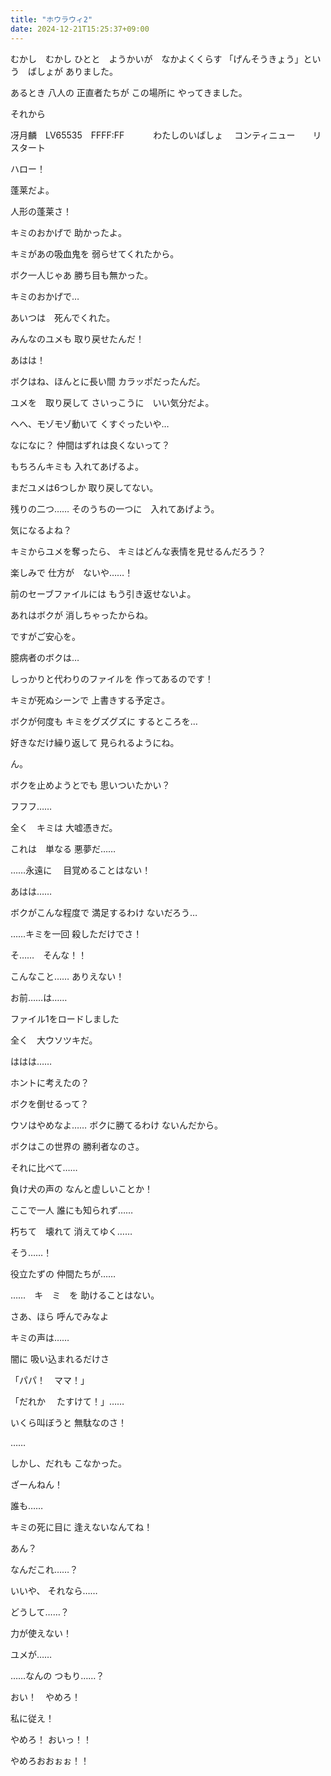 ```yaml
---
title: "ホウラウィ2"
date: 2024-12-21T15:25:37+09:00
---
```

むかし　むかし
ひとと　ようかいが　なかよくくらす
「げんそうきょう」という　ばしょが
ありました。

あるとき 八人の
正直者たちが
この場所に
やってきました。

それから



冴月麟　LV65535　FFFF:FF
　　　わたしのいばしょ
　コンティニュー　　リスタート


ハロー！

蓬莱だよ。

人形の蓬莱さ！

キミのおかげで
助かったよ。

キミがあの吸血鬼を
弱らせてくれたから。

ボク一人じゃあ
勝ち目も無かった。

キミのおかげで…

あいつは　死んでくれた。

みんなのユメも
取り戻せたんだ！


あはは！

ボクはね、ほんとに長い間
カラッポだったんだ。

ユメを　取り戻して
さいっこうに　いい気分だよ。

へへ、モゾモゾ動いて
くすぐったいや…

なになに？
仲間はずれは良くないって？

もちろんキミも
入れてあげるよ。

まだユメは6つしか
取り戻してない。

残りの二つ……
そのうちの一つに　入れてあげよう。

気になるよね？

キミからユメを奪ったら、
キミはどんな表情を見せるんだろう？

楽しみで
仕方が　ないや……！


前のセーブファイルには
もう引き返せないよ。

あれはボクが
消しちゃったからね。

ですがご安心を。

臆病者のボクは…

しっかりと代わりのファイルを
作ってあるのです！

キミが死ぬシーンで
上書きする予定さ。

ボクが何度も
キミをグズグズに
するところを…

好きなだけ繰り返して
見られるようにね。


ん。

ボクを止めようとでも
思いついたかい？

フフフ……

全く　キミは
大嘘憑きだ。


これは　単なる
悪夢だ……

……永遠に
　目覚めることはない！


あはは……

ボクがこんな程度で
満足するわけ
ないだろう…

……キミを一回
殺しただけでさ！


そ……　そんな！！

こんなこと……
ありえない！

お前……は……

ファイル1をロードしました

全く　大ウソツキだ。

ははは……

ホントに考えたの？

ボクを倒せるって？

ウソはやめなよ……
ボクに勝てるわけ
ないんだから。

ボクはこの世界の
勝利者なのさ。

それに比べて……

負け犬の声の
なんと虚しいことか！

ここで一人
誰にも知られず……

朽ちて　壊れて
消えてゆく……

そう……！

役立たずの
仲間たちが……

……　キ　ミ　を
助けることはない。

さあ、ほら
呼んでみなよ

キミの声は……

闇に
吸い込まれるだけさ

「パパ！　ママ！」

「だれか
　たすけて！」……

いくら叫ぼうと
無駄なのさ！


……

しかし、だれも
こなかった。

ざーんねん！

誰も……

キミの死に目に
逢えないなんてね！


あん？

なんだこれ……？

いいや、
それなら……

どうして……？

力が使えない！

ユメが……

……なんの
つもり……？

おい！　やめろ！

私に従え！

やめろ！
おいっ！！

やめろおおぉぉ！！
